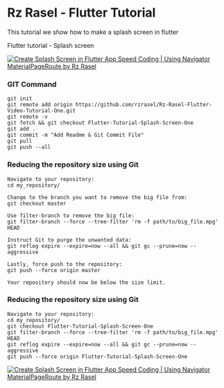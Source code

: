 # Rz Rasel - Flutter Tutorial
This tutorial we show how to make a splash screen in flutter

Flutter tutorial - Splash screen

[![Create Splash Screen in Flutter App Speed Coding | Using Navigator MaterialPageRoute by Rz Rasel](https://img.youtube.com/vi/q_-vRoKndSU/0.jpg)](https://www.youtube.com/watch?v=q_-vRoKndSU)


### GIT Command
```git_command
git init
git remote add origin https://github.com/rzrasel/Rz-Rasel-Flutter-Video-Tutorial-One.git
git remote -v
git fetch && git checkout Flutter-Tutorial-Splash-Screen-One
git add .
git commit -m "Add Readme & Git Commit File"
git pull
git push --all
```

### Reducing the repository size using Git
```
Navigate to your repository:
cd my_repository/

Change to the branch you want to remove the big file from:
git checkout master

Use filter-branch to remove the big file:
git filter-branch --force --tree-filter 'rm -f path/to/big_file.mpg' HEAD

Instruct Git to purge the unwanted data:
git reflog expire --expire=now --all && git gc --prune=now --aggressive

Lastly, force push to the repository:
git push --force origin master

Your repository should now be below the size limit.
```

### Reducing the repository size using Git
```
Navigate to your repository:
cd my_repository/
git checkout Flutter-Tutorial-Splash-Screen-One
git filter-branch --force --tree-filter 'rm -f path/to/big_file.mpg' HEAD
git reflog expire --expire=now --all && git gc --prune=now --aggressive
git push --force origin Flutter-Tutorial-Splash-Screen-One
```

[![Create Splash Screen in Flutter App Speed Coding | Using Navigator MaterialPageRoute by Rz Rasel](https://yt-embed.herokuapp.com/embed?v=q_-vRoKndSU)](https://www.youtube.com/watch?v=q_-vRoKndSU "Create Splash Screen in Flutter App Speed Coding | Using Navigator MaterialPageRoute by Rz Rasel")
